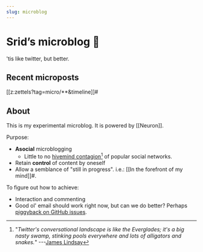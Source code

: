 ```yaml
---
slug: microblog
---
```


# Srid’s microblog 🐜

'tis like twitter, but better.

## Recent microposts

[[z:zettels?tag=micro/**&timeline]]#

## About 

This is my experimental microblog. It is powered by [[Neuron]].

Purpose:
- **Asocial** microblogging
    - Little to no [hivemind contagion](https://www.pnas.org/content/111/24/8788)[^swamp] of popular social networks.
- Retain **control** of content by oneself
- Allow a semblance of "still in progress". i.e.: [[In the forefront of my mind]]#.

To figure out how to achieve:
- Interaction and commenting
- Good ol' email should work right now, but can we do better? Perhaps [piggyback on GitHub issues](https://utteranc.es/).

[^swamp]: "*Twitter's conversational landscape is like the Everglades; it's a big nasty swamp, stinking pools everywhere and lots of alligators and snakes.*" ---[James Lindsay](https://www.youtube.com/watch?v=sAoguiwEHJg&feature=youtu.be) 
